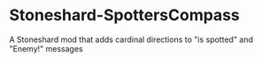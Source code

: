 # Stoneshard-SpottersCompass
A Stoneshard mod that adds cardinal directions to "is spotted" and "Enemy!" messages
